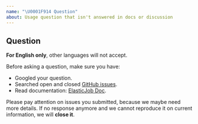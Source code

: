 ```yaml
---
name: "\U0001F914 Question"
about: Usage question that isn't answered in docs or discussion
---
```


## Question

**For English only**, other languages will not accept.

Before asking a question, make sure you have:

- Googled your question.
- Searched open and closed [GitHub issues](https://github.com/apache/shardingsphere-elasticjob/issues).
- Read documentation: [ElasticJob Doc](https://shardingsphere.apache.org/elasticjob/current/en/overview/).

Please pay attention on issues you submitted, because we maybe need more details.
If no response anymore and we cannot reproduce it on current information, we will **close it**.
